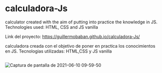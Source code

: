 # calculadora-Js
calculator created with the aim of putting into practice the knowledge in JS.
Technologies used: HTML, CSS and JS vanilla

Link del proyecto: https://guillermobaban.github.io/calculadora-Js/ 

calculadora creada con el objetivo de poner en practica los conocimientos en JS.
Tecnologias utilizadas: HTML,CSS y JS vanilla
##
![Captura de pantalla de 2021-06-10 09-59-50](https://user-images.githubusercontent.com/63824391/121529258-9da3b980-c9d2-11eb-98ac-668849419c9f.png)
